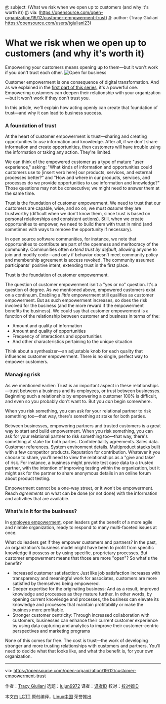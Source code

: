 [#]: collector: (lujun9972)
[#]: translator: ( )
[#]: reviewer: ( )
[#]: publisher: ( )
[#]: url: ( )
[#]: subject: (What we risk when we open up to customers (and why it's worth it))
[#]: via: (https://opensource.com/open-organization/19/12/customer-empowerment-trust)
[#]: author: (Tracy Giuliani https://opensource.com/users/tgiuliani23)

What we risk when we open up to customers (and why it's worth it)
======
Empowering your customers means opening up to them—but it won't work if
you don't trust each other.
![Open for business][1]

Customer empowerment is one consequence of digital transformation. And as we explained in the [first part of this series][2], it's a powerful one. Empowering customers can deepen their relationship with your organization—but it won't work if they don't trust you.

In this article, we'll explain how acting openly can create that foundation of trust—and why it can lead to business success.

### A foundation of trust

At the heart of customer empowerment is trust—sharing and creating opportunities to _use_ information and knowledge. After all, if we don't share information and create opportunities, then customers will have trouble using the information or taking any action. They're limited.

We can think of the empowered customer as a type of mature "user experience," asking: "What kinds of information and opportunities could customers use to [insert verb here] our products, services, and external processes better?" and "How and where in our products, services, and processes do we provide opportunities to use information and knowledge?" Those questions may not be consecutive; we might need to answer them at the same time.

Trust is the foundation of customer empowerment. We need to trust that our customers are capable, wise, and so on; we must _assume_ they are trustworthy (difficult when we don't know them, since trust is based on personal relationships and consistent actions). Still, when we create opportunities to empower, we need to build them with trust in mind (and sometimes with ways to remove the opportunity if necessary).

In open source software communities, for instance, we note that opportunities to contribute are part of the openness and meritocracy of the community. Communities often _extend trust by default_, allowing anyone to join and modify code—and only if behavior doesn't meet community policy and membership agreement is access revoked. The community assumed participants' positive intent, extending trust in the first place.

Trust is the foundation of customer empowerment.

The question of customer empowerment isn't a "yes or no" question. It's a question of degree. As we mentioned above, empowered customers exist on a continuum. Enabling a _little_ empowerment still qualifies as customer empowerment. But as such empowerment increases, so does the risk involved for the business (and the more reward if the empowerment benefits the business). We could say that customer empowerment is a function of the relationship between customer and business in terms of the:

  * Amount and quality of information
  * Amount and quality of opportunities
  * Frequency of interactions and opportunities
  * And other characteristics pertaining to the unique situation



Think about a synthesizer—an adjustable knob for each quality that influences customer empowerment. There is no single, perfect way to empower customers.

### Managing risk

As we mentioned earlier: Trust is an important aspect in these relationships—trust between a business and its employees, or trust between businesses. Beginning such a relationship by empowering a customer 100% is difficult, and even so you probably don't want to. But you _can_ begin somewhere.

When you risk something, you can ask for your relational partner to risk something too—that way, there's something at stake for both parties.

Between businesses, empowering partners and trusted customers is a great way to start and build empowerment. When you risk something, you can ask for your relational partner to risk something too—that way, there's something at stake for both parties. Confidentiality agreements. Sales data. Customer references. System environment details. Multiproduct stacks built with a few competitor products. Reputation for contribution. Whatever it you choose to share, you'll need to view the relationships as a "give and take" of risk. For instance, a business might provide test case data to a trusted partner, with the intention of improving testing within the organization, but it might ask for the partner to share anonymous details in an online forum about product testing.

Empowerment cannot be a one-way street, or it won't be empowerment. Reach _agreements_ on what can be done (or not done) with the information and activities that are available.

### What's in it for the business?

In [employee empowerment][3], open leaders get the benefit of a more agile and nimble organization, ready to respond to many multi-faceted issues at once.

What do leaders get if they empower customers and partners? In the past, an organization's business model might have been to profit from specific knowledge it possess or by using specific, proprietary processes. But customer empowerment means that those are more "open"? So what's the benefit?

  * Increased customer satisfaction: Just like job satisfaction increases with transparency and meaningful work for associates, customers are more satisfied by themselves being empowered.
  * Deeper expertise for the originating business: And as a result, improved knowledge and processes as they mature further. In other words, by opening current knowledge and processes, the business can elevate its knowledge and processes that maintain profitability or make the business more profitable.
  * Stronger customer centricity: Through increased collaboration with customers, businesses can enhance their current customer experience by using data capturing and analytics to improve their customer-centric perspectives and marketing programs



None of this comes for free. The cost is trust—the work of developing stronger and more trusting relationships with customers and partners. You'll need to decide what that looks like, and what the benefit is, for your own organization.

--------------------------------------------------------------------------------

via: https://opensource.com/open-organization/19/12/customer-empowerment-trust

作者：[Tracy Giuliani][a]
选题：[lujun9972][b]
译者：[译者ID](https://github.com/译者ID)
校对：[校对者ID](https://github.com/校对者ID)

本文由 [LCTT](https://github.com/LCTT/TranslateProject) 原创编译，[Linux中国](https://linux.cn/) 荣誉推出

[a]: https://opensource.com/users/tgiuliani23
[b]: https://github.com/lujun9972
[1]: https://opensource.com/sites/default/files/styles/image-full-size/public/lead-images/BUSINESS_openseries.png?itok=rCtTDz5G (Open for business)
[2]: https://opensource.com/open-organization/19/11/customer-empowerment-open-communities
[3]: https://opensource.com/open-organization/19/4/managed-enabled-empowered
